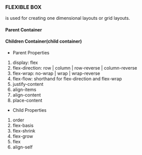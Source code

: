 ### FLEXIBLE BOX
is used for creating one dimensional layouts or grid layouts. 
#### Parent Container
#### Children Container(child container)

- Parent Properties
1. display: flex
2. flex-direction: row | column | row-reverse | column-reverse
3. flex-wrap: no-wrap | wrap | wrap-reverse
4. flex-flow: shorthand for flex-direction and flex-wrap
5. justify-content
6. align-items
7. align-content
8. place-content

- Child Properties
1. order
2. flex-basis
3. flex-shrink
4. flex-grow
5. flex
6. align-self